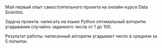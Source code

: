 
Мой первый опыт самостоятельного проекта на онлайн-курсе Data Scientist.

Задача проекта: написать на языке Python оптимальный алгоритм угадывания случайно заданного числа от 1 до 100.

Результат работы: написанный алгоритм угадывает число в среднем за 5 попыток.
